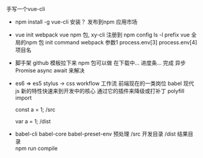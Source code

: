 手写一个vue-cli
- npm install -g  vue-cli 安装？  发布到npm 应用市场
- vue init webpack
  vue   npm 包,
  xy-cli    注册到 npm config ls -l   prefix
  vue 全局的npm 包 init command
  webpack 参数1   process.env[3]  process.env[4] 项目名
- 脚手架
  github 模板拉下来 npm 包可以做
  在下载中...
  进度条...
  完成    异步  Promise   async   await   来解决

- es6 => es5
  stylus -> css
  workflow  工作流  前端现在的一类岗位
  babel 现代js  新的特性快速来到开发中的核心
  通过它的插件来降级或打补丁
  polyfill    import  

  const a = 1;  /src

  var a = 1;    /dist
- babel-cli babel-core
babel-preset-env  预处理
  /src  开发目录
  /dist 结果目录  
  npm run compile